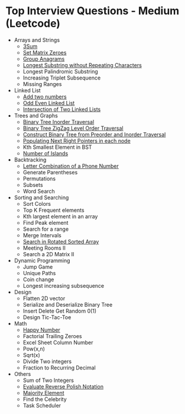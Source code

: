 # Top Interview Questions - Medium \(Leetcode\)

* Arrays and Strings
  * [3Sum](../leetcode-medium/leetcode-15-3sum.md)
  * [Set Matrix Zeroes](../leetcode-medium/leetcode-73-set-matrix-zeroes.md)
  * [Group Anagrams](../leetcode-medium/leetcode-49-group-anagrams.md)
  * [Longest Substring without Repeating Characters](../leetcode-medium/leetcode-3-longest-substring-without-repeating-characters.md)
  * Longest Palindromic Substring
  * Increasing Triplet Subsequence
  * Missing Ranges
* Linked List
  * [Add two numbers](../leetcode-medium/leetcode-2-add-two-numbers.md)
  * [Odd Even Linked List](../leetcode-medium/leetcode-328-odd-even-linked-list.md)
  * [Intersection of Two Linked Lists](../leetcode-easy/leetcode-160-intersection-of-two-linked-lists.md)
* Trees and Graphs
  * [Binary Tree Inorder Traversal](../leetcode-easy/leetcode-94-binary-tree-inorder-traversal.md)
  * [Binary Tree ZigZag Level Order Traversal](../leetcode-medium/leetcode-103-binary-tree-zigzag-level-order-traversal.md)
  * [Construct Binary Tree from Preorder and Inorder Traversal](../leetcode-medium/leetcode-105-construct-binary-tree-from-preorder-and-inorder-traversal.md)
  * [Populating Next Right Pointers in each node](../leetcode-medium/leetcode-116-populating-next-right-pointers-in-each-node.md)
  * Kth Smallest Element in BST
  * [Number of Islands](../leetcode-medium/leetcode-200-number-of-islands.md)
* Backtracking
  * [Letter Combination of a Phone Number](../leetcode-medium/leetcode-17-letter-combinations-of-a-phone-number.md)
  * Generate Parentheses
  * Permutations
  * Subsets
  * Word Search
* Sorting and Searching
  * Sort Colors
  * Top K Frequent elements
  * Kth largest element in an array
  * Find Peak element
  * Search for a range
  * Merge Intervals
  * [Search in Rotated Sorted Array](../leetcode-medium/leetcode-33-search-in-rotated-sorted-array.md)
  * Meeting Rooms II
  * Search a 2D Matrix II
* Dynamic Programming
  * Jump Game
  * Unique Paths
  * Coin change
  * Longest increasing subsequence
* Design
  * Flatten 2D vector
  * Serialize and Deserialize Binary Tree
  * Insert Delete Get Random 0\(1\)
  * Design Tic-Tac-Toe
* Math
  * [Happy Number](../leetcode-easy/leetcode-202-happy-number.md)
  * Factorial Trailing Zeroes
  * Excel Sheet Column Number
  * Pow\(x,n\)
  * Sqrt\(x\)
  * Divide Two integers
  * Fraction to Recurring Decimal
* Others
  * Sum of Two Integers
  * [Evaluate Reverse Polish Notation](../leetcode-medium/leetcode-150-evaluate-reverse-polish-notation.md)
  * [Majority Element](../leetcode-easy/leetcode-169-majority-element.md)
  * Find the Celebrity
  * Task Scheduler

